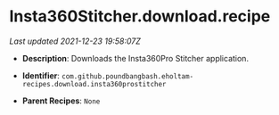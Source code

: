 # Insta360Stitcher.download.recipe

_Last updated 2021-12-23 19:58:07Z_

- **Description**: Downloads the Insta360Pro Stitcher application.

- **Identifier**: `com.github.poundbangbash.eholtam-recipes.download.insta360prostitcher`

- **Parent Recipes**: `None`